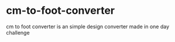# cm-to-foot-converter
cm to foot converter is an simple design converter made in one day challenge 
